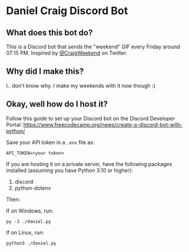 # Daniel Craig Discord Bot

## What does this bot do?
This is a Discord bot that sends the "weekend" GIF every Friday around 07:15 PM. Inspired by [@CraigWeekend](https://www.twitter.com/@CraigWeekend) on Twitter.

## Why did I make this?
I.. don't know why. I make my weekends with it now though :)

## Okay, well how do I host it?

Follow this guide to set up your Discord bot on the Discord Developer Portal: https://www.freecodecamp.org/news/create-a-discord-bot-with-python/

Save your API token in a `.env` file as:

`API_TOKEN=<your token>`

If you are hosting it on a private server, have the following packages installed (assuming you have Python 3.10 or higher):
1. discord
2. python-dotenv

Then:

If on Windows, run:

`py -3 ./daniel.py`

If on Linux, run:

`python3 ./daniel.py`

